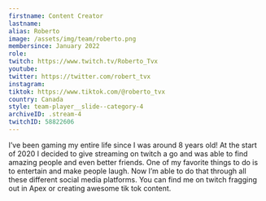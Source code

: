 ```yaml
---
firstname: Content Creator
lastname:
alias: Roberto
image: /assets/img/team/roberto.png
membersince: January 2022
role: 
twitch: https://www.twitch.tv/Roberto_Tvx
youtube: 
twitter: https://twitter.com/robert_tvx
instagram: 
tiktok: https://www.tiktok.com/@roberto_tvx
country: Canada
style: team-player__slide--category-4
archiveID: .stream-4
twitchID: 58822606 
---
```

I’ve been gaming my entire life since I was around 8 years old! At the start of 2020 I decided to give streaming on twitch a go and was able to find amazing people and even better friends. One of my favorite things to do is to entertain and make people laugh. Now I’m able to do that through all these different social media platforms. You can find me on twitch fragging out in Apex or creating awesome tik tok content.